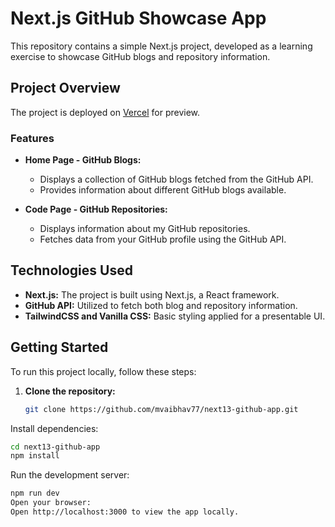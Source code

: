 # Next.js GitHub Showcase App

This repository contains a simple Next.js project, developed as a learning exercise to showcase GitHub blogs and repository information.

## Project Overview

The project is deployed on [Vercel](https://next13-github.vercel.app/) for preview.

### Features

- **Home Page - GitHub Blogs:**
  - Displays a collection of GitHub blogs fetched from the GitHub API.
  - Provides information about different GitHub blogs available.

- **Code Page - GitHub Repositories:**
  - Displays information about my GitHub repositories.
  - Fetches data from your GitHub profile using the GitHub API.

## Technologies Used

- **Next.js:** The project is built using Next.js, a React framework.
- **GitHub API:** Utilized to fetch both blog and repository information.
- **TailwindCSS and Vanilla CSS:** Basic styling applied for a presentable UI.

## Getting Started

To run this project locally, follow these steps:

1. **Clone the repository:**
   ```bash
   git clone https://github.com/mvaibhav77/next13-github-app.git
Install dependencies:

```bash
cd next13-github-app
npm install
```

Run the development server:

```bash
npm run dev
Open your browser:
Open http://localhost:3000 to view the app locally.
```
